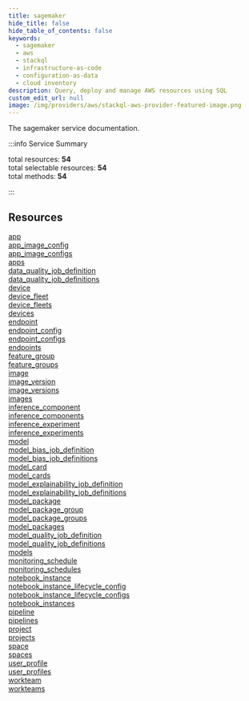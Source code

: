 ```yaml
---
title: sagemaker
hide_title: false
hide_table_of_contents: false
keywords:
  - sagemaker
  - aws
  - stackql
  - infrastructure-as-code
  - configuration-as-data
  - cloud inventory
description: Query, deploy and manage AWS resources using SQL
custom_edit_url: null
image: /img/providers/aws/stackql-aws-provider-featured-image.png
---
```


The sagemaker service documentation.

:::info Service Summary

<div class="row">
<div class="providerDocColumn">
<span>total resources:&nbsp;<b>54</b></span><br />
<span>total selectable resources:&nbsp;<b>54</b></span><br />
<span>total methods:&nbsp;<b>54</b></span><br />
</div>
</div>

:::

## Resources
<div class="row">
<div class="providerDocColumn">
<a href="/providers/aws/sagemaker/app/">app</a><br />
<a href="/providers/aws/sagemaker/app_image_config/">app_image_config</a><br />
<a href="/providers/aws/sagemaker/app_image_configs/">app_image_configs</a><br />
<a href="/providers/aws/sagemaker/apps/">apps</a><br />
<a href="/providers/aws/sagemaker/data_quality_job_definition/">data_quality_job_definition</a><br />
<a href="/providers/aws/sagemaker/data_quality_job_definitions/">data_quality_job_definitions</a><br />
<a href="/providers/aws/sagemaker/device/">device</a><br />
<a href="/providers/aws/sagemaker/device_fleet/">device_fleet</a><br />
<a href="/providers/aws/sagemaker/device_fleets/">device_fleets</a><br />
<a href="/providers/aws/sagemaker/devices/">devices</a><br />
<a href="/providers/aws/sagemaker/endpoint/">endpoint</a><br />
<a href="/providers/aws/sagemaker/endpoint_config/">endpoint_config</a><br />
<a href="/providers/aws/sagemaker/endpoint_configs/">endpoint_configs</a><br />
<a href="/providers/aws/sagemaker/endpoints/">endpoints</a><br />
<a href="/providers/aws/sagemaker/feature_group/">feature_group</a><br />
<a href="/providers/aws/sagemaker/feature_groups/">feature_groups</a><br />
<a href="/providers/aws/sagemaker/image/">image</a><br />
<a href="/providers/aws/sagemaker/image_version/">image_version</a><br />
<a href="/providers/aws/sagemaker/image_versions/">image_versions</a><br />
<a href="/providers/aws/sagemaker/images/">images</a><br />
<a href="/providers/aws/sagemaker/inference_component/">inference_component</a><br />
<a href="/providers/aws/sagemaker/inference_components/">inference_components</a><br />
<a href="/providers/aws/sagemaker/inference_experiment/">inference_experiment</a><br />
<a href="/providers/aws/sagemaker/inference_experiments/">inference_experiments</a><br />
<a href="/providers/aws/sagemaker/model/">model</a><br />
<a href="/providers/aws/sagemaker/model_bias_job_definition/">model_bias_job_definition</a><br />
<a href="/providers/aws/sagemaker/model_bias_job_definitions/">model_bias_job_definitions</a>
</div>
<div class="providerDocColumn">
<a href="/providers/aws/sagemaker/model_card/">model_card</a><br />
<a href="/providers/aws/sagemaker/model_cards/">model_cards</a><br />
<a href="/providers/aws/sagemaker/model_explainability_job_definition/">model_explainability_job_definition</a><br />
<a href="/providers/aws/sagemaker/model_explainability_job_definitions/">model_explainability_job_definitions</a><br />
<a href="/providers/aws/sagemaker/model_package/">model_package</a><br />
<a href="/providers/aws/sagemaker/model_package_group/">model_package_group</a><br />
<a href="/providers/aws/sagemaker/model_package_groups/">model_package_groups</a><br />
<a href="/providers/aws/sagemaker/model_packages/">model_packages</a><br />
<a href="/providers/aws/sagemaker/model_quality_job_definition/">model_quality_job_definition</a><br />
<a href="/providers/aws/sagemaker/model_quality_job_definitions/">model_quality_job_definitions</a><br />
<a href="/providers/aws/sagemaker/models/">models</a><br />
<a href="/providers/aws/sagemaker/monitoring_schedule/">monitoring_schedule</a><br />
<a href="/providers/aws/sagemaker/monitoring_schedules/">monitoring_schedules</a><br />
<a href="/providers/aws/sagemaker/notebook_instance/">notebook_instance</a><br />
<a href="/providers/aws/sagemaker/notebook_instance_lifecycle_config/">notebook_instance_lifecycle_config</a><br />
<a href="/providers/aws/sagemaker/notebook_instance_lifecycle_configs/">notebook_instance_lifecycle_configs</a><br />
<a href="/providers/aws/sagemaker/notebook_instances/">notebook_instances</a><br />
<a href="/providers/aws/sagemaker/pipeline/">pipeline</a><br />
<a href="/providers/aws/sagemaker/pipelines/">pipelines</a><br />
<a href="/providers/aws/sagemaker/project/">project</a><br />
<a href="/providers/aws/sagemaker/projects/">projects</a><br />
<a href="/providers/aws/sagemaker/space/">space</a><br />
<a href="/providers/aws/sagemaker/spaces/">spaces</a><br />
<a href="/providers/aws/sagemaker/user_profile/">user_profile</a><br />
<a href="/providers/aws/sagemaker/user_profiles/">user_profiles</a><br />
<a href="/providers/aws/sagemaker/workteam/">workteam</a><br />
<a href="/providers/aws/sagemaker/workteams/">workteams</a>
</div>
</div>